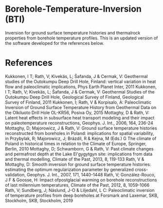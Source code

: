 # Borehole-Temperature-Inversion (BTI) 
Inversion for ground surface temperature histories and thermalrock properties from borehole temperature profiles. This is an
updated version of the software developed for the references below. 

# References 
Kukkonen, I T; Rath, V; Kivekäs, L; Šafanda, J & Cermak, V: Geothermal studies of the Outokumpu Deep Drill Hole, Finland: vertical
variation in heat flow and paleoclimatic implications, Phys Earth Planet Inter, 2011 
Kukkonen, I T; Rath, V; Kivekäs, L; Šafanda, J & Cermak, V: Geothermal Studies of the Outokumpu Deep Drill Hole, Geological Survey
of Finland, Geological Survey of Finland, 2011 
Kukkonen, I; Rath, V & Korpisalo, A: Paleoclimatic Inversion of Ground Surface Temperature History from Geothermal Data on the
Olkiluoto Drill Hole OL-KR56, Posiva Oy, 2015 
Mottaghy, D & Rath, V: Latent heat effects in subsurface heat transport modeling and their impact on paleotemperature
reconstructions, Geophys. J. Int., 2006, 164, 236-24 
Mottaghy, D; Majorowicz, J & Rath, V: Ground surface temperature histories reconstructed from boreholes in Poland: implications
for spatial variability, in Przybylak, R; Majorowicz, J; Brázdil, R & Kejna, M (Eds.) G The climate of Poland in historical times in relation to the Climate of Europe, Springer, Berlin, 2010 
Mottaghy, D; Schwamborn, G & Rath, V: Past climate changes and permafrost depth at the Lake El'gygytgyn site: implications from
data and thermal modelling, Climate of the Past, 2013, 8, 119-133 
Rath, V & Mottaghy, D: Smooth inversion for ground surface temperature histories: estimating the optimum regularization
parameter by generalized cross-validation, Geophys. J. Int., 2007, 171, 1440-1448 
Rath, V; González-Rouco, J F & Goosse, H: Impact ofpostglacial warming on borehole reconstructions of last millennium
temperatures, Climate of the Past, 2012, 8, 1059-1066 
Rath, V; Sundberg, J; Näslund, J-O & Liljedahl, L C: Paleoclimatic inversion of temperature profiles from deep boreholes at Forsmark and Laxemar, SKB, Stockholm, SKB, Stockholm, 2019
